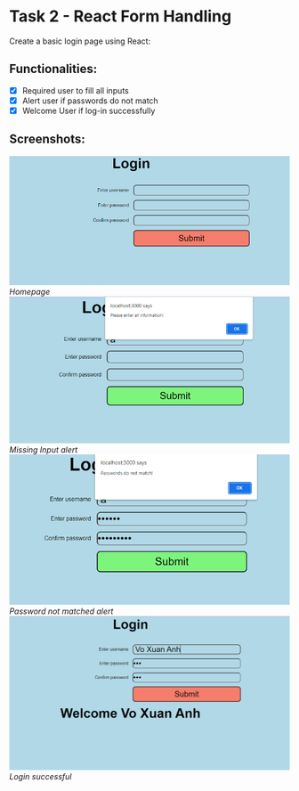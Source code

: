 # Task 2 - React Form Handling

Create a basic login page using React:

## Functionalities:

- [x] Required user to fill all inputs
- [x] Alert user if passwords do not match
- [x] Welcome User if log-in successfully

## Screenshots:

![ui](21.PNG "user interface")  
_Homepage_
![input_errors](22.PNG "input error")  
_Missing Input alert_
![passwords_errors](23.PNG "passwords error")  
_Password not matched alert_
![success](24.PNG "success")
_Login successful_

